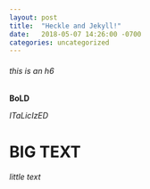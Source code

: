 ```yaml
---
layout: post
title:  "Heckle and Jekyll!"
date:   2018-05-07 14:26:00 -0700
categories: uncategorized
---
```



###### this is an h6

**BoLD**

*ITaLicIzED*


# BIG TEXT 

###### little text
